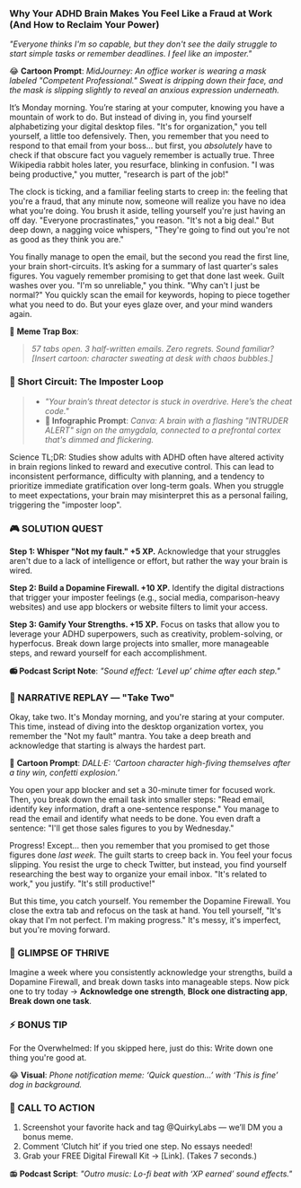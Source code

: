 ### **Why Your ADHD Brain Makes You Feel Like a Fraud at Work (And How to Reclaim Your Power)**

*"Everyone thinks I'm so capable, but they don't see the daily struggle to start simple tasks or remember deadlines. I feel like an imposter."*

😂 **Cartoon Prompt**: *MidJourney: An office worker is wearing a mask labeled "Competent Professional." Sweat is dripping down their face, and the mask is slipping slightly to reveal an anxious expression underneath.*

It’s Monday morning. You’re staring at your computer, knowing you have a mountain of work to do. But instead of diving in, you find yourself alphabetizing your digital desktop files. "It's for organization," you tell yourself, a little too defensively. Then, you remember that you need to respond to that email from your boss… but first, you *absolutely* have to check if that obscure fact you vaguely remember is actually true. Three Wikipedia rabbit holes later, you resurface, blinking in confusion. "I was being productive," you mutter, "research is part of the job!"

The clock is ticking, and a familiar feeling starts to creep in: the feeling that you're a fraud, that any minute now, someone will realize you have no idea what you're doing. You brush it aside, telling yourself you're just having an off day. "Everyone procrastinates," you reason. "It's not a big deal." But deep down, a nagging voice whispers, "They're going to find out you're not as good as they think you are."

You finally manage to open the email, but the second you read the first line, your brain short-circuits. It’s asking for a summary of last quarter's sales figures. You vaguely remember promising to get that done last week. Guilt washes over you. "I'm so unreliable," you think. "Why can't I just be normal?" You quickly scan the email for keywords, hoping to piece together what you need to do. But your eyes glaze over, and your mind wanders again.

🎨 **Meme Trap Box**:
> *57 tabs open. 3 half-written emails. Zero regrets. Sound familiar? [Insert cartoon: character sweating at desk with chaos bubbles.]*

### 🧠 Short Circuit: The Imposter Loop

> - *"Your brain’s threat detector is stuck in overdrive. Here’s the cheat code."*
> - **🎨 Infographic Prompt**: *Canva: A brain with a flashing "INTRUDER ALERT" sign on the amygdala, connected to a prefrontal cortex that's dimmed and flickering.*

Science TL;DR: Studies show adults with ADHD often have altered activity in brain regions linked to reward and executive control. This can lead to inconsistent performance, difficulty with planning, and a tendency to prioritize immediate gratification over long-term goals. When you struggle to meet expectations, your brain may misinterpret this as a personal failing, triggering the "imposter loop".

### 🎮 SOLUTION QUEST

**Step 1: Whisper "Not my fault." +5 XP.** Acknowledge that your struggles aren't due to a lack of intelligence or effort, but rather the way your brain is wired.

**Step 2: Build a Dopamine Firewall. +10 XP.** Identify the digital distractions that trigger your imposter feelings (e.g., social media, comparison-heavy websites) and use app blockers or website filters to limit your access.

**Step 3: Gamify Your Strengths. +15 XP.** Focus on tasks that allow you to leverage your ADHD superpowers, such as creativity, problem-solving, or hyperfocus. Break down large projects into smaller, more manageable steps, and reward yourself for each accomplishment.

**📻 Podcast Script Note**: *"Sound effect: ‘Level up’ chime after each step."*

### 🔄 NARRATIVE REPLAY — "Take Two"

Okay, take two. It's Monday morning, and you're staring at your computer. This time, instead of diving into the desktop organization vortex, you remember the "Not my fault" mantra. You take a deep breath and acknowledge that starting is always the hardest part.

🎨 **Cartoon Prompt**: *DALL·E: ‘Cartoon character high-fiving themselves after a tiny win, confetti explosion.’*

You open your app blocker and set a 30-minute timer for focused work. Then, you break down the email task into smaller steps: "Read email, identify key information, draft a one-sentence response." You manage to read the email and identify what needs to be done. You even draft a sentence: "I'll get those sales figures to you by Wednesday."

Progress! Except… then you remember that you promised to get those figures done *last week*. The guilt starts to creep back in. You feel your focus slipping. You resist the urge to check Twitter, but instead, you find yourself researching the best way to organize your email inbox. "It's related to work," you justify. "It's still productive!"

But this time, you catch yourself. You remember the Dopamine Firewall. You close the extra tab and refocus on the task at hand. You tell yourself, "It's okay that I'm not perfect. I'm making progress." It's messy, it's imperfect, but you're moving forward.

### 🌟 GLIMPSE OF THRIVE

Imagine a week where you consistently acknowledge your strengths, build a Dopamine Firewall, and break down tasks into manageable steps. Now pick one to try today → **Acknowledge one strength**, **Block one distracting app**, **Break down one task**.

### ⚡ BONUS TIP

For the Overwhelmed: If you skipped here, just do this: Write down one thing you're good at.

😂 **Visual**: *Phone notification meme: ‘Quick question…’ with ‘This is fine’ dog in background.*

### 📢 CALL TO ACTION

1.  Screenshot your favorite hack and tag @QuirkyLabs — we’ll DM you a bonus meme.
2.  Comment ‘Clutch hit’ if you tried one step. No essays needed!
3.  Grab your FREE Digital Firewall Kit → \[Link]. (Takes 7 seconds.)

📻 **Podcast Script**: *"Outro music: Lo-fi beat with ‘XP earned’ sound effects."*